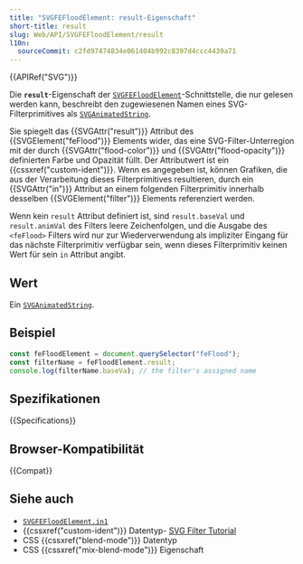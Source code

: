 ```yaml
---
title: "SVGFEFloodElement: result-Eigenschaft"
short-title: result
slug: Web/API/SVGFEFloodElement/result
l10n:
  sourceCommit: c2fd97474834e061404b992c8397d4ccc4439a71
---
```


{{APIRef("SVG")}}

Die **`result`**-Eigenschaft der [`SVGFEFloodElement`](/de/docs/Web/API/SVGFEFloodElement)-Schnittstelle, die nur gelesen werden kann, beschreibt den zugewiesenen Namen eines SVG-Filterprimitives als [`SVGAnimatedString`](/de/docs/Web/API/SVGAnimatedString).

Sie spiegelt das {{SVGAttr("result")}} Attribut des {{SVGElement("feFlood")}} Elements wider, das eine SVG-Filter-Unterregion mit der durch {{SVGAttr("flood-color")}} und {{SVGAttr("flood-opacity")}} definierten Farbe und Opazität füllt. Der Attributwert ist ein {{cssxref("custom-ident")}}. Wenn es angegeben ist, können Grafiken, die aus der Verarbeitung dieses Filterprimitives resultieren, durch ein {{SVGAttr("in")}} Attribut an einem folgenden Filterprimitiv innerhalb desselben {{SVGElement("filter")}} Elements referenziert werden.

Wenn kein `result` Attribut definiert ist, sind `result.baseVal` und `result.animVal` des Filters leere Zeichenfolgen, und die Ausgabe des `<feFlood>` Filters wird nur zur Wiederverwendung als impliziter Eingang für das nächste Filterprimitiv verfügbar sein, wenn dieses Filterprimitiv keinen Wert für sein `in` Attribut angibt.

## Wert

Ein [`SVGAnimatedString`](/de/docs/Web/API/SVGAnimatedString).

## Beispiel

```js
const feFloodElement = document.querySelector("feFlood");
const filterName = feFloodElement.result;
console.log(filterName.baseVa); // the filter's assigned name
```

## Spezifikationen

{{Specifications}}

## Browser-Kompatibilität

{{Compat}}

## Siehe auch

- [`SVGFEFloodElement.in1`](/de/docs/Web/API/SVGFEFloodElement/in1)
- {{cssxref("custom-ident")}} Datentyp- [SVG Filter Tutorial](/de/docs/Web/SVG/Tutorials/SVG_from_scratch/SVG_Filters_Tutorial)
- CSS {{cssxref("blend-mode")}} Datentyp
- CSS {{cssxref("mix-blend-mode")}} Eigenschaft
